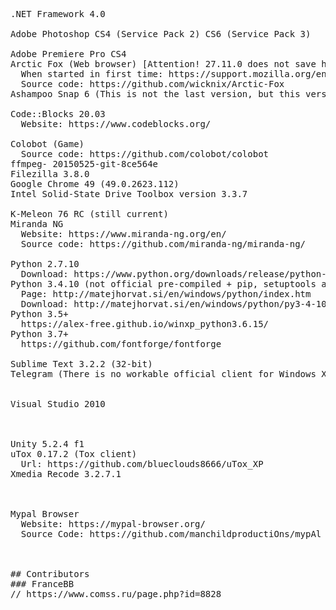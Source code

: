 <pre>
.NET Framework 4.0

Adobe Photoshop CS4 (Service Pack 2) CS6 (Service Pack 3)

Adobe Premiere Pro CS4
Arctic Fox (Web browser) [Attention! 27.11.0 does not save history and session]
  When started in first time: https://support.mozilla.org/en-US/questions/980789
  Source code: https://github.com/wicknix/Arctic-Fox
Ashampoo Snap 6 (This is not the last version, but this version works)

Code::Blocks 20.03
  Website: https://www.codeblocks.org/

Colobot (Game)
  Source code: https://github.com/colobot/colobot
ffmpeg- 20150525-git-8ce564e
Filezilla 3.8.0
Google Chrome 49 (49.0.2623.112)
Intel Solid-State Drive Toolbox version 3.3.7

K-Meleon 76 RC (still current) 
Miranda NG
  Website: https://www.miranda-ng.org/en/
  Source code: https://github.com/miranda-ng/miranda-ng/

Python 2.7.10
  Download: https://www.python.org/downloads/release/python-2710/
Python 3.4.10 (not official pre-compiled + pip, setuptools and wheel)
  Page: http://matejhorvat.si/en/windows/python/index.htm
  Download: http://matejhorvat.si/en/windows/python/py3-4-10.zip
Python 3.5+
  https://alex-free.github.io/winxp_python3.6.15/
Python 3.7+
  https://github.com/fontforge/fontforge
 
Sublime Text 3.2.2 (32-bit)
Telegram (There is no workable official client for Windows XP)


Visual Studio 2010



Unity 5.2.4 f1
uTox 0.17.2 (Tox client)
  Url: https://github.com/blueclouds8666/uTox_XP
Xmedia Recode 3.2.7.1



Mypal Browser
  Website: https://mypal-browser.org/
  Source Code: https://github.com/manchildproductiOns/mypAl



## Contributors
### FranceBB
// https://www.comss.ru/page.php?id=8828
</pre>

